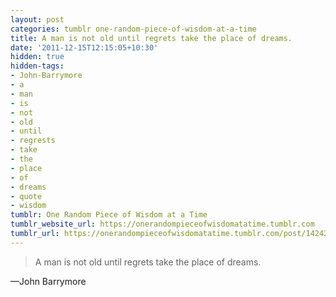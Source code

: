 ```yaml
---
layout: post
categories: tumblr one-random-piece-of-wisdom-at-a-time
title: A man is not old until regrets take the place of dreams.
date: '2011-12-15T12:15:05+10:30'
hidden: true
hidden-tags:
- John-Barrymore
- a
- man
- is
- not
- old
- until
- regrests
- take
- the
- place
- of
- dreams
- quote
- wisdom
tumblr: One Random Piece of Wisdom at a Time
tumblr_website_url: https://onerandompieceofwisdomatatime.tumblr.com
tumblr_url: https://onerandompieceofwisdomatatime.tumblr.com/post/14242274710/a-man-is-not-old-until-regrets-take-the-place-of
---
```

> A man is not old until regrets take the place of dreams.

—John Barrymore&nbsp;
